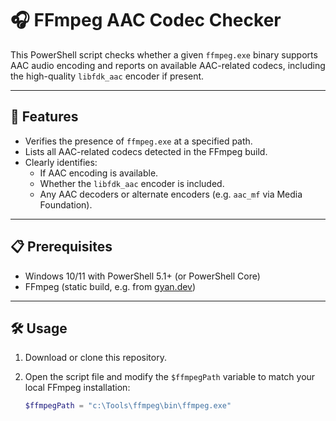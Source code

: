 # 🎧 FFmpeg AAC Codec Checker

This PowerShell script checks whether a given `ffmpeg.exe` binary supports AAC audio encoding and reports on available AAC-related codecs, including the high-quality `libfdk_aac` encoder if present.

---

## 🧰 Features

- Verifies the presence of `ffmpeg.exe` at a specified path.
- Lists all AAC-related codecs detected in the FFmpeg build.
- Clearly identifies:
  - If AAC encoding is available.
  - Whether the `libfdk_aac` encoder is included.
  - Any AAC decoders or alternate encoders (e.g. `aac_mf` via Media Foundation).

---

## 📋 Prerequisites

- Windows 10/11 with PowerShell 5.1+ (or PowerShell Core)
- FFmpeg (static build, e.g. from [gyan.dev](https://www.gyan.dev/ffmpeg/builds/))

---

## 🛠️ Usage

1. Download or clone this repository.
2. Open the script file and modify the `$ffmpegPath` variable to match your local FFmpeg installation:

   ```powershell
   $ffmpegPath = "c:\Tools\ffmpeg\bin\ffmpeg.exe"
